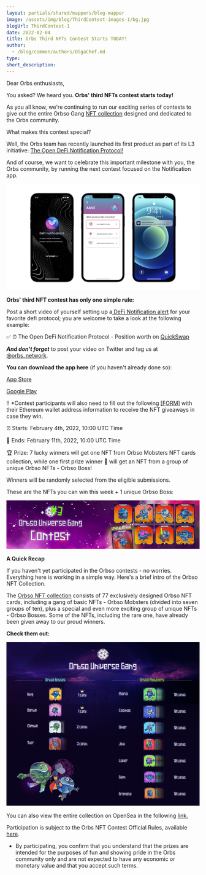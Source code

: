```yaml
---
layout: partials/shared/mappers/blog-mapper
image: /assets/img/blog/ThirdContest-images-1/bg.jpg
blogUrl: ThirdContest-1
date: 2022-02-04
title: Orbs Third NFTs Contest Starts TODAY!
author:
  - /blog/common/authors/OlgaChef.md
type:
short_description: 
---
```

Dear Orbs enthusiasts,

You asked? We heard you. **Orbs' third NFTs contest starts today!**

As you all know, we're continuing to run our exciting series of contests to give out the entire Orbso Gang [NFT collection](https://opensea.io/collection/orbso-universe-gang) designed and dedicated to the Orbs community.

What makes this contest special? 

Well, the Orbs team has recently launched its first product as part of its L3 initiative: [The Open DeFi Notification Protocol!](https://www.orbs.com/notifications-launch/)

And of course, we want to celebrate this important milestone with you, the Orbs community, by running the next contest focused on the Notification app.

![](/assets/img/blog/ThirdContest-images-1/image1.png)

**Orbs' third NFT contest has only one simple rule:**

Post a short video of yourself setting up a[  DeFi Notification alert](https://www.orbs.com/notifications-launch/) for your favorite defi protocol; you are welcome to take a look at the following example:

✅ ⏰ The Open DeFi Notification Protocol - Position worth on [QuickSwap](https://www.youtube.com/watch?v=PyS3A11XlWQ&t=1s)

***And don't forget***  to post your video on Twitter and tag us at  [@orbs_network](https://twitter.com/orbs_network).

**You can download the app here** (if you haven't already done so):

[App Store](https://apps.apple.com/il/app/defi-notifications/id1588243632)

[Google Play](https://play.google.com/store/apps/details?id=com.orbs.openDefiNotificationsApp)

‼️  *Contest participants will also need to fill out the following  [[FORM]](https://docs.google.com/forms/d/16uHhnS4T2OQ6roDu6Y3hgmA72VJZLGVE5qBs3pPRMv0/edit) with their Ethereum wallet address information to receive the NFT giveaways in case they win.

⏰ Starts: February 4th, 2022, 10:00 UTC Time

🏁 Ends: February 11th, 2022, 10:00 UTC Time

🏆 Prize: 7 lucky winners will get one NFT from Orbso Mobsters NFT cards collection, while one first prize winner 🥇 will get an NFT from a group of unique Orbso NFTs - Orbso Boss!

Winners will be randomly selected from the eligible submissions.

These are the NFTs you can win this week + 1 unique Orbso Boss:

![](/assets/img/blog/ThirdContest-images-1/image2.jpg)

<div class='line-separator'> </div>

**A Quick Recap**

If you haven't yet participated in the Orbso contests - no worries. Everything here is working in a simple way. Here's a brief intro of the Orbso NFT Collection.

The [Orbso NFT collection](https://opensea.io/collection/orbso-universe-gang) consists of 77 exclusively designed Orbso NFT cards, including a gang of basic NFTs - Orbso Mobsters (divided into seven groups of ten), plus a special and even more exciting group of unique NFTs - Orbso Bosses. Some of the NFTs, including the rare one, have already been given away to our proud winners.

**Check them out:**

![](/assets/img/blog/ThirdContest-images-1/image3.jpg)

You can also view the entire collection on OpenSea in the following [link.](https://opensea.io/collection/orbso-universe-gang)

<div class='line-separator'> </div>

Participation is subject to the Orbs NFT Contest Official Rules, available [here](https://drive.google.com/file/d/1XUrMRIH_txG9pzOkWMY3vpxUFjLvii2Z/view).

-   By participating, you confirm that you understand that the prizes are intended for the purposes of fun and showing pride in the Orbs community only and are not expected to have any economic or monetary value and that you accept such terms.
